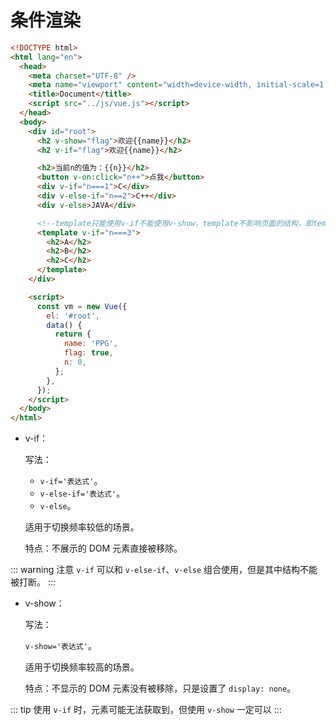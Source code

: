 # 条件渲染

```html
<!DOCTYPE html>
<html lang="en">
  <head>
    <meta charset="UTF-8" />
    <meta name="viewport" content="width=device-width, initial-scale=1.0" />
    <title>Document</title>
    <script src="../js/vue.js"></script>
  </head>
  <body>
    <div id="root">
      <h2 v-show="flag">欢迎{{name}}</h2>
      <h2 v-if="flag">欢迎{{name}}</h2>

      <h2>当前n的值为：{{n}}</h2>
      <button v-on:click="n++">点我</button>
      <div v-if="n===1">C</div>
      <div v-else-if="n==2">C++</div>
      <div v-else>JAVA</div>

      <!--template只能使用v-if不能使用v-show，template不影响页面的结构，即template不会出现在渲染后的页面中而把内部元素直接暴露出来-->
      <template v-if="n===3">
        <h2>A</h2>
        <h2>B</h2>
        <h2>C</h2>
      </template>
    </div>

    <script>
      const vm = new Vue({
        el: '#root',
        data() {
          return {
            name: 'PPG',
            flag: true,
            n: 0,
          };
        },
      });
    </script>
  </body>
</html>
```

- v-if：

  写法：

  - `v-if='表达式'`。
  - `v-else-if='表达式'`。
  - `v-else`。

  适用于切换频率较低的场景。

  特点：不展示的 DOM 元素直接被移除。

::: warning 注意
`v-if` 可以和 `v-else-if`、`v-else` 组合使用，但是其中结构不能被打断。
:::

- v-show：

  写法：

  `v-show='表达式'`。

  适用于切换频率较高的场景。

  特点：不显示的 DOM 元素没有被移除，只是设置了 `display: none`。

::: tip
使用 `v-if` 时，元素可能无法获取到，但使用 `v-show` 一定可以
:::
